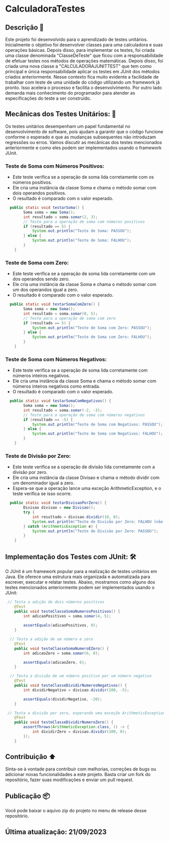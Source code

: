 # CalculadoraTestes 

## Descrição 📖

Este projeto foi desenvolvido para o aprendizado de testes unitários. Inicialmente o objetivo foi desenvolver classes para uma calculadora e suas operações básicas. Depois disso, para implementar os testes, foi criada uma classe denominada "ClasseDeTeste" que ficou com a responsabilidade de efetuar testes nos métodos de operações matemáticas. Depois disso, foi criada uma nova classe a "CALCULADORAJUNITTEST" que tem como principal e única responsabilidade aplicar os testes em JUnit dos métodos criados anteriormente. Nesse contexto fica muito evidente a facilidade de trabalhar com teste de uma unidade do código utilizando um framework já pronto. Isso acelera o processo e facilita o desenvolvimento. Por outro lado demanda mais conhecimento do programador para atender as especificações do teste a ser construído.

## Mecânicas dos Testes Unitários: ‍🔧

Os testes unitários desempenham um papel fundamental no desenvolvimento de software, pois ajudam a garantir que o código funcione conforme o esperado e que as mudanças subsequentes não introduzam regressões ou erros. Vamos discutir as mecânicas dos testes mencionados anteriormente e como eles podem ser implementados usando o framework JUnit.

<h3>Teste de Soma com Números Positivos:</h3>

- Este teste verifica se a operação de soma lida corretamente com os números positivos.
- Ele cria uma instância da classe Soma e chama o método somar com dois operandos positivos.
- O resultado é comparado com o valor esperado.
 
```java
  public static void testarSoma() {
        Soma soma = new Soma();
        int resultado = soma.somar(2, 3);
        // Teste para a operação de soma com números positivos
        if (resultado == 5) {
            System.out.println("Teste de Soma: PASSOU");
        } else {
            System.out.println("Teste de Soma: FALHOU");
        }
    }
```

<h3>Teste de Soma com Zero:</h3>

- Este teste verifica se a operação de soma lida corretamente com um dos operandos sendo zero.
- Ele cria uma instância da classe Soma e chama o método somar com um dos operandos igual a zero.
- O resultado é comparado com o valor esperado.

```java
  public static void testarSomaComZero() {
        Soma soma = new Soma();
        int resultado = soma.somar(0, 5);
        // Teste para a operação de soma com zero
        if (resultado == 5) {
            System.out.println("Teste de Soma com Zero: PASSOU");
        } else {
            System.out.println("Teste de Soma com Zero: FALHOU");
        }
    }
```


<h3>Teste de Soma com Números Negativos:</h3>

- Este teste verifica se a operação de soma lida corretamente com números inteiros negativos.
- Ele cria uma instância da classe Soma e chama o método somar com números inteiros negativos como entrada.
- O resultado é comparado com o valor esperado.

```java
  public static void testarSomaComNegativos() {
        Soma soma = new Soma();
        int resultado = soma.somar(-2, -3);
        // Teste para a operação de soma com números negativos
        if (resultado == -5) {
            System.out.println("Teste de Soma com Negativos: PASSOU");
        } else {
            System.out.println("Teste de Soma com Negativos: FALHOU");
        }
    }
```


<h3>Teste de Divisão por Zero:</h3>

- Este teste verifica se a operação de divisão lida corretamente com a divisão por zero.
- Ele cria uma instância da classe Divisao e chama o método dividir com um denominador igual a zero.
- Espera-se que a operação lance uma exceção ArithmeticException, e o teste verifica se isso ocorre.

```java
  public static void testarDivisaoPorZero() {
        Divisao divisao = new Divisao();
        try {
            int resultado = divisao.dividir(10, 0);
            System.out.println("Teste de Divisão por Zero: FALHOU (não lançou exceção)");
        } catch (ArithmeticException e) {
            System.out.println("Teste de Divisão por Zero: PASSOU");
        }
    }
```
## Implementação dos Testes com JUnit: 🛠️

O JUnit é um framework popular para a realização de testes unitários em Java. Ele oferece uma estrutura mais organizada e automatizada para escrever, executar e relatar testes. Abaixo, mostramos como alguns dos testes mencionados anteriormente podem ser implementados usando o JUnit:
```java
 // Testa a adição de dois números positivos
    @Test
    public void testeClasseSomaNumerosPositivos() {
        int adicaoPositivos = soma.somar(4, 5);
    
        assertEquals(adicaoPositivos, 9);
    }

  // Testa a adição de um número e zero
    @Test
    public void testeClasseSomaNumeroEZero() {
        int adicaoZero = soma.somar(6, 0);

        assertEquals(adicaoZero, 6);
    }

  // Testa a divisão de um número positivo por um número negativo
    @Test
    public void testeClasseDividirNumerosNegativos() {
        int dividirNegativo = divisao.dividir(100, -5);

        assertEquals(dividirNegativo, -20);
    }

 // Testa a divisão por zero, esperando uma exceção ArithmeticException
    @Test
    public void testeClasseDividirNumeroZero() {
        assertThrows(ArithmeticException.class, () -> {
            int dividirZero = divisao.dividir(100, 0);
        });
    }
```




## Contribuição ⬆️

Sinta-se à vontade para contribuir com melhorias, correções de bugs ou adicionar novas funcionalidades a este projeto. Basta criar um fork do repositório, fazer suas modificações e enviar um pull request.

## Publicação 📦

Você pode baixar o aquivo zip do projeto no menu de release desse repositório.


## Última atualização: 21/09/2023
